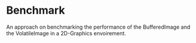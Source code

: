 # Benchmark
An approach on benchmarking the performance of the BufferedImage and the VolatileImage in a 2D-Graphics envoirement.
